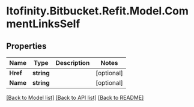 # Itofinity.Bitbucket.Refit.Model.CommentLinksSelf
## Properties

Name | Type | Description | Notes
------------ | ------------- | ------------- | -------------
**Href** | **string** |  | [optional] 
**Name** | **string** |  | [optional] 

[[Back to Model list]](../README.md#documentation-for-models) [[Back to API list]](../README.md#documentation-for-api-endpoints) [[Back to README]](../README.md)

